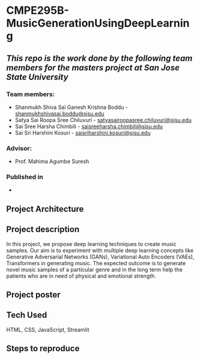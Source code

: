 # CMPE295B-MusicGenerationUsingDeepLearning
## _This repo is the work done by the following team members for the masters project at San Jose State University_ 

### Team members:
- Shanmukh Shiva Sai Ganesh Krishna Boddu - shanmukhshivasai.boddu@sjsu.edu
- Satya Sai Roopa Sree Chiluvuri - satyasairoopasree.chiluvuri@sjsu.edu
- Sai Sree Harsha Chimbili - saisreeharsha.chimbili@sjsu.edu
- Sai Sri Harshini Kosuri - saisriharshini.kosuri@sjsu.edu

### Advisor:
- Prof. Mahima Agumbe Suresh

### Published in
- 

## Project Architecture

## Project description
In this project, we propose deep learning techniques to create music samples. Our aim is to experiment with multiple deep learning concepts like Generative Adversarial Networks (GANs), Variational Auto Encoders (VAEs), Transformers in generating music. The expected outcome is to generate novel music samples of a particular genre and in the long term help the patients who are in need of physical and emotional strength.

## Project poster

## Tech Used
HTML, CSS, JavaScript, Streamlit

## Steps to reproduce

